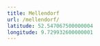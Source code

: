 ```yaml
---
title: Mellendorf
url: /mellendorf/
latitude: 52.547067500000004
longitude: 9.729932600000001
---
```

